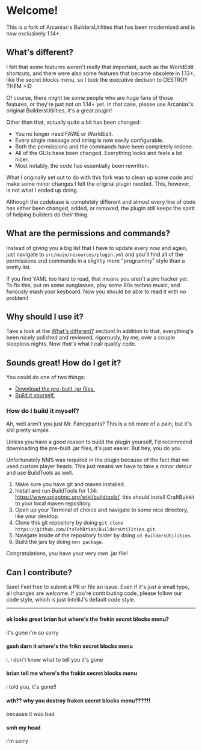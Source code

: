 # Welcome!
This is a fork of Arcaniax's BuildersUtilities that has been modernized and is
now exclusively 1.14+.

## What's different?
I felt that some features weren't really that important, such as the WorldEdit 
shortcuts, and there were also some features that became obsolete in 1.13+,
like the secret blocks menu, so I took the executive decision to DESTROY THEM >:D

Of course, there might be some people who are huge fans of those features, or
they're just not on 1.14+ yet. In that case, please use Arcaniax's original
BuildersUtilities, it's a great plugin!

Other than that, actually quite a bit has been changed:
- You no longer need FAWE or WorldEdit.
- Every single message and string is now easily configurable.
- Both the permissions and the commands have been completely redone.
- All of the GUIs have been changed. Everything looks and feels a lot nicer.
- Most notably, the code has essentially been rewritten.

What I originally set out to do with this fork was to clean up some code and
make some minor changes I felt the original plugin needed. This, however,
is not what I ended up doing.

Although the codebase is completely different and almost every line of code has
either been changed, added, or removed, the plugin still keeps the spirit of
helping builders do their thing.

## What are the permissions and commands?
Instead of giving you a big list that I have to update every now and again,
just navigate to `src/main/resources/plugin.yml` and you'll find all of the
permissions and commands in a slightly more "programmy" style than a pretty list.

If you find YAML too hard to read, that means you aren't a pro hacker yet.
To fix this, put on some sunglasses, play some 80s techno music, and
furiously mash your keyboard. Now you should be able to read it with no problem!

## Why should I use it?
Take a look at the [What's different?](#whats-different) section! In addition
to that, everything's been nicely polished and reviewed, rigorously, by me,
over a couple sleepless nights. Now *that's* what I call quality code.

## Sounds great! How do I get it?
You could do one of two things:
- [Download the pre-built .jar files.](https://github.com/ItsTehBrian/BuildersUtilities/releases)
- [Build it yourself.](#how-do-i-build-it-myself)

### How do I build it myself?
Ah, well aren't you just Mr. Fancypants? This is a bit
more of a pain, but it's still pretty simple.

Unless you have a good reason to build the plugin yourself, I'd recommend
downloading the pre-built .jar files, it's just easier. But hey, you do you.

Unfortunately NMS was required in the plugin because of the fact that we used
custom player heads. This just means we have to take a minor detour and
use BuildTools as well.

1. Make sure you have git and maven installed.
2. Install and run BuildTools for 1.14: https://www.spigotmc.org/wiki/buildtools/,
this should install CraftBukkit to your local maven repository.
3. Open up your Terminal of choice and navigate to some nice directory, like
your desktop.
4. Clone this git repository by doing `git clone https://github.com/ItsTehBrian/BuildersUtilities.git`.
5. Navigate inside of the repository folder by doing `cd BuildersUtilities`.
6. Build the jars by doing `mvn package`.

Congratulations, you have your very own .jar file!

## Can I contribute?
Sure! Feel free to submit a PR or file an issue. Even if it's just a small typo,
all changes are welcome. If you're contributing code, please follow our code style,
which is just IntelliJ's default code style.

---

#### ok looks great brian but where's the frekin secret blocks menu?
it's gone i'm so sorry

#### gash darn it where's the frikn secret blocks menu
i, i don't know what to tell you it's gone

#### brian tell me where's the frakin secret blocks menu
i told you, it's gone!!

#### wth?? why you destroy fraken secret blocks menu????!!
because it was bad

#### smh my head
i'm sorry
